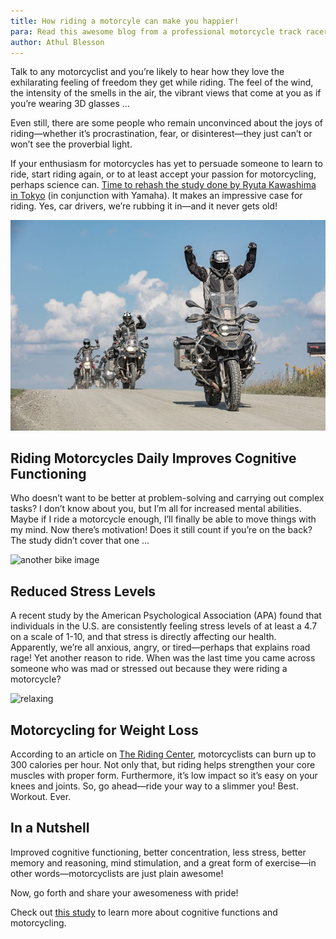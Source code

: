 ```yaml
---
title: How riding a motorcyle can make you happier!
para: Read this awesome blog from a professional motorcycle track racer. You will discover how riding a bike can make your happy!
author: Athul Blesson
---
```


Talk to any motorcyclist and you’re likely to hear how they love the exhilarating feeling of freedom they get while riding. The feel of the wind, the intensity of the smells in the air, the vibrant views that come at you as if you’re wearing 3D glasses …

Even still, there are some people who remain unconvinced about the joys of riding—whether it’s procrastination, fear, or disinterest—they just can’t or won’t see the proverbial light.

If your enthusiasm for motorcycles has yet to persuade someone to learn to ride, start riding again, or to at least accept your passion for motorcycling, perhaps science can. [Time to rehash the study done by Ryuta Kawashima in Tokyo](https://global.yamaha-motor.com/news/2009/0304/research.html) (in conjunction with Yamaha). It makes an impressive case for riding. Yes, car drivers, we’re rubbing it in—and it never gets old!

![bike images](img/pic1.jpg)

## Riding Motorcycles Daily Improves Cognitive Functioning

Who doesn’t want to be better at problem-solving and carrying out complex tasks? I don’t know about you, but I’m all for increased mental abilities. Maybe if I ride a motorcycle enough, I’ll finally be able to move things with my mind. Now there’s motivation! Does it still count if you’re on the back? The study didn’t cover that one …

![another bike image](https://www.roadrunner.travel/wp/wp-content/uploads/IMG_5841-772x414.jpg)

## Reduced Stress Levels

A recent study by the American Psychological Association (APA) found that individuals in the U.S. are consistently feeling stress levels of at least a 4.7 on a scale of 1-10, and that stress is directly affecting our health. Apparently, we’re all anxious, angry, or tired—perhaps that explains road rage! Yet another reason to ride. When was the last time you came across someone who was mad or stressed out because they were riding a motorcycle?

![relaxing](https://www.roadrunner.travel/wp/wp-content/uploads/DSF5979-772x515.jpg)

## Motorcycling for Weight Loss

According to an article on [The Riding Center](https://theridingcenter.com/do-motorcycles-really-make-you-stronger-and-smarter/), motorcyclists can burn up to 300 calories per hour. Not only that, but riding helps strengthen your core muscles with proper form. Furthermore, it’s low impact so it’s easy on your knees and joints. So, go ahead—ride your way to a slimmer you! Best. Workout. Ever.

## In a Nutshell

Improved cognitive functioning, better concentration, less stress, better memory and reasoning, mind stimulation, and a great form of exercise—in other words—motorcyclists are just plain awesome!

Now, go forth and share your awesomeness with pride!

Check out [this study](https://www.jstage.jst.go.jp/article/jsaeijae/5/2/5_20144193/_pdf) to learn more about cognitive functions and motorcycling.
